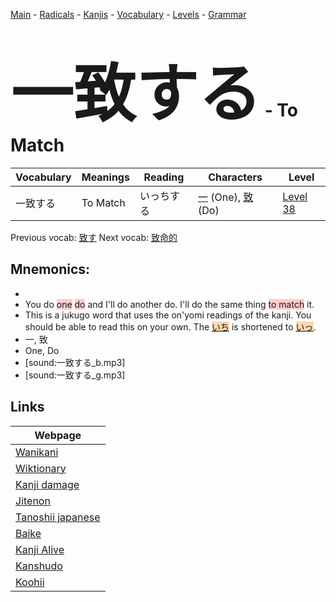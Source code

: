 <style> bigfont {font-size: 100px}</style>
[Main](../README.md) -
[Radicals](../radicals.md) -
[Kanjis](../kanjis.md) -
[Vocabulary](../vocabulary.md) -
[Levels](../levels.md) -
[Grammar](../grammar.md)
# <bigfont> 一致する</bigfont> - To Match 

| Vocabulary | Meanings | Reading | Characters | Level |
| --- | --- | --- | --- | --- |
| 一致する | To Match | いっちする |  [一](../kanjis/一.md) (One), [致](../kanjis/致.md) (Do) | [Level 38](../levels/wk_level38.md) |

Previous vocab: [致す](致す.md) Next vocab: [致命的](致命的.md) 

## Mnemonics:

* 
* You do <span style="background-color:#ffcccb"> one</span> <span style="background-color:#ffcccb"> do</span> and I'll do another do. I'll do the same thing <span style="background-color:#ffcccb"> to match</span> it.
* This is a jukugo word that uses the on'yomi readings of the kanji. You should be able to read this on your own. The <span style="background-color:#fed8b1"> [いち](https://jisho.org/search/いち)</span> is shortened to <span style="background-color:#fed8b1"> [いっ](https://jisho.org/search/いっ)</span>.
* 一, 致
* One, Do
* [sound:一致する_b.mp3]
* [sound:一致する_g.mp3]


## Links 

| Webpage |
| --- |
| [Wanikani          ](https://www.wanikani.com/kanji/一致する) |
| [Wiktionary        ](https://en.wiktionary.org/wiki/一致する) |
| [Kanji damage      ](http://www.kanjidamage.com/kanji/search?utf8=✓&q=一致する) |
| [Jitenon           ](https://jitenon.com/kanji/一致する) |
| [Tanoshii japanese ](https://www.tanoshiijapanese.com/dictionary/kanji.cfm?k=一致する) |
| [Baike             ](https://baike.baidu.com/item/一致する) |
| [Kanji Alive       ](https://app.kanjialive.com/一致する) |
| [Kanshudo          ](https://www.kanshudo.com/searchmn?q=一致する) |
| [Koohii            ](https://kanji.koohii.com/study/kanji/一致する) |

